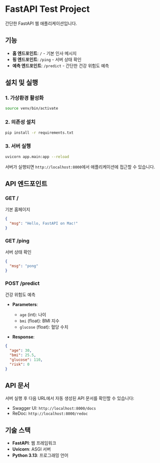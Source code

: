 # FastAPI Test Project

간단한 FastAPI 웹 애플리케이션입니다.

## 기능

- **홈 엔드포인트**: `/` - 기본 인사 메시지
- **핑 엔드포인트**: `/ping` - 서버 상태 확인
- **예측 엔드포인트**: `/predict` - 간단한 건강 위험도 예측

## 설치 및 실행

### 1. 가상환경 활성화
```bash
source venv/bin/activate
```

### 2. 의존성 설치
```bash
pip install -r requirements.txt
```

### 3. 서버 실행
```bash
uvicorn app.main:app --reload
```

서버가 실행되면 `http://localhost:8000`에서 애플리케이션에 접근할 수 있습니다.

## API 엔드포인트

### GET /
기본 홈페이지
```json
{
  "msg": "Hello, FastAPI on Mac!"
}
```

### GET /ping
서버 상태 확인
```json
{
  "msg": "pong"
}
```

### POST /predict
건강 위험도 예측
- **Parameters**:
  - `age` (int): 나이
  - `bmi` (float): BMI 지수
  - `glucose` (float): 혈당 수치

- **Response**:
```json
{
  "age": 30,
  "bmi": 25.5,
  "glucose": 110,
  "risk": 0
}
```

## API 문서

서버 실행 후 다음 URL에서 자동 생성된 API 문서를 확인할 수 있습니다:
- Swagger UI: `http://localhost:8000/docs`
- ReDoc: `http://localhost:8000/redoc`

## 기술 스택

- **FastAPI**: 웹 프레임워크
- **Uvicorn**: ASGI 서버
- **Python 3.13**: 프로그래밍 언어
